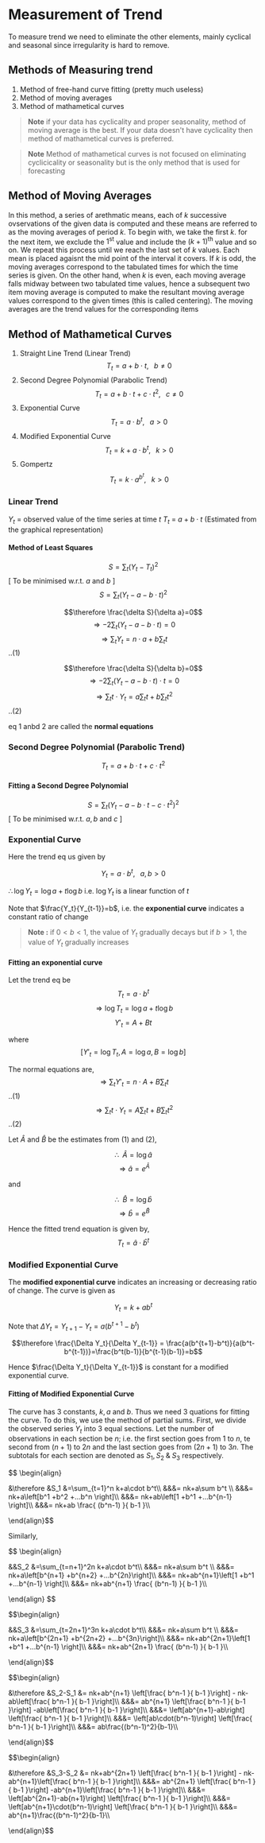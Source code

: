 # Measurement of Trend
To measure trend we need to eliminate the other elements, mainly cyclical and seasonal since irregularity is hard to remove. 

## Methods of Measuring trend 
1. Method of free-hand curve fitting (pretty much useless)
2. Method of moving averages 
3. Method of mathametical curves

> **Note** 
> if your data has cyclicality and proper seasonality, method of moving average is the best. If your data doesn't have cyclicality then method of mathametical curves is preferred. 

>**Note**
> Method of mathametical curves is not focused on eliminating cyclicicality or seasonality but is the only method that is used for forecasting

## Method of Moving Averages
In this method, a series of arethmatic means, each of $k$ successive ovservations of the given data is computed and these means are referred to as the moving averages of period $k$. To begin with, we take the first $k$. for the next item, we exclude the $1^{\text{st}}$ value and include the $(k+1)^{\text{th}}$ value and so on. We repeat this process until we reach the last set of $k$ values. Each mean is placed agaisnt the mid point of the interval it covers. If $k$ is odd, the moving averages correspond to the tabulated times for which the time series is given. On the other hand, when $k$ is even, each moving average falls midway between two tabulated time values, hence a subsequent two item moving average is computed to make the resultant moving average values correspond to the given times (this is called centering). The moving averages are the trend values for the corresponding items

## Method of Mathametical Curves
1. Straight Line Trend (Linear Trend)
$$T_t = a +b\cdot t, \;\;\; b\neq0$$
2. Second Degree Polynomial (Parabolic Trend)
$$T_t = a +b\cdot t+c\cdot t^2, \;\;\; c\neq0$$
3. Exponential Curve 
$$T_t = a\cdot b^t, \;\;\; a>0$$
4. Modified Exponential Curve 
$$T_t = k+a\cdot b^t, \;\;\; k>0$$
5. Gompertz 
$$T_t = k\cdot a^{b^t}, \;\;\; k>0$$

### Linear Trend 
$Y_t$ = observed value of the time series at time $t$
$T_t$ = $a+b\cdot t$ (Estimated from the graphical representation)

#### Method of Least Squares

$$S=\sum_t(Y_t-T_t)^2$$ \[ To be minimised w.r.t. $a$ and $b$ \]
$$S=\sum_t(Y_t-a-b\cdot t)^2$$

$$\therefore \frac{\delta S}{\delta a}=0$$
$$\Rightarrow -2\sum_t(Y_t-a-b\cdot t)=0$$
$$\Rightarrow \sum_t Y_t=n\cdot a + b\sum_t t$$ ..(1)

$$\therefore \frac{\delta S}{\delta b}=0$$
$$\Rightarrow -2\sum_t(Y_t-a-b\cdot t)\cdot t=0$$
$$\Rightarrow \sum_t t\cdot Y_t=a\sum_t t + b\sum_t t^2$$ ..(2)

eq 1 anbd 2 are called the **normal equations**

### Second Degree Polynomial (Parabolic Trend)
$$T_t = a +b\cdot t+c\cdot t^2$$

#### Fitting a Second Degree Polynomial
$$S=\sum_t(Y_t-a-b\cdot t-c\cdot t^2)^2$$ \[ To be minimised w.r.t. $a, b$ and $c$ \]

### Exponential Curve 
Here the trend eq us given by 

$$Y_t = a\cdot b^t, \;\;\; a,b>0$$

$\therefore \log{Y_t} = \log{a}+t\log{b}$
i.e. $\log{Y_t}$ is a linear function of $t$ 

Note that $\frac{Y_t}{Y_{t-1}}=b$, i.e. the **exponential curve** indicates a constant ratio of change

> **Note :** if $0<b<1$, the value of $Y_t$ gradually decays but if $b>1$, the value of $Y_t$ gradually increases

#### Fitting an exponential curve

Let the trend eq be 
$$T_t = a\cdot b^t$$
$$\Rightarrow \log{T_t} = \log{a} + t\log{b}$$
$$Y'_t = A + Bt$$

where 
$$\left[Y'_t = \log{T_t}, A = \log{a}, B = \log{b}\right]$$

The normal equations are, 
$$\Rightarrow \sum_t Y'_t=n\cdot A + B\sum_t t$$ ..(1)
$$\Rightarrow \sum_t t\cdot Y_t=A\sum_t t + B\sum_t t^2$$ ..(2)

Let $\hat{A}$ and $\hat{B}$ be the estimates from (1) and (2), 

$$\therefore \;\; \hat{A} = \log{\hat{a}}$$ 
$$\Rightarrow \hat{a} = e^{\hat{A}}$$

and 

$$\therefore \;\; \hat{B} = \log{\hat{b}}$$
$$\Rightarrow \hat{b} = e^{\hat{B}}$$

Hence the fitted trend equation is given by, 
$$T_t=\hat{a}\cdot\hat{b}^t$$

### Modified Exponential Curve
The **modified exponential curve** indicates an increasing or decreasing ratio of change. The curve is given as 

$$Y_t=k+ab^t$$

Note that $\Delta Y_t = Y_{t+1}-Y_t = a(b^{t+1}-b^t)$

$$\therefore \frac{\Delta Y_t}{\Delta Y_{t-1}} = \frac{a(b^{t+1}-b^t)}{a(b^t-b^{t-1})}=\frac{b^t(b-1)}{b^{t-1}(b-1)}=b$$

Hence $\frac{\Delta Y_t}{\Delta Y_{t-1}}$ is constant for a modified exponential curve. 

#### Fitting of Modified Exponential Curve 
The curve has 3 constants, $k, a$ and $b$. Thus we need 3 quations for fitting the curve. To do this, we use the method of partial sums. First, we divide the observed series $Y_t$ into 3 equal sections. Let the number of observations in each section be $n$; i.e. the first section goes from $1$ to $n$, te second from $(n+1)$ to $2n$ and the last section goes from $(2n+1)$ to $3n$. The subtotals for each section are denoted as $S_1, S_2\;\&\; S_3$ respectively. 

$$ \begin{align}

&\therefore &S_1 &=\sum_{t=1}^n k+a\cdot b^t\\\\
&&&= nk+a\sum b^t \\\\
&&&= nk+a\left[b^1 +b^2 +...b^n \right]\\\\
&&&= nk+ab\left[1 +b^1 +...b^{n-1} \right]\\\\
&&&= nk+ab \frac{ (b^n-1) }{ b-1 }\\\\

\end{align}$$

Similarly, 

$$ \begin{align}

&&S_2 &=\sum_{t=n+1}^2n k+a\cdot b^t\\\\
&&&= nk+a\sum b^t \\\\
&&&= nk+a\left[b^{n+1} +b^{n+2} +...b^{2n}\right]\\\\
&&&= nk+ab^{n+1}\left[1 +b^1 +...b^{n-1} \right]\\\\
&&&= nk+ab^{n+1} \frac{ (b^n-1) }{ b-1 }\\\\

\end{align}
$$

$$\begin{align}

&&S_3 &=\sum_{t=2n+1}^3n k+a\cdot b^t\\\\
&&&= nk+a\sum b^t \\\\
&&&= nk+a\left[b^{2n+1} +b^{2n+2} +...b^{3n}\right]\\\\
&&&= nk+ab^{2n+1}\left[1 +b^1 +...b^{n-1} \right]\\\\
&&&= nk+ab^{2n+1} \frac{ (b^n-1) }{ b-1 }\\\\

\end{align}$$

$$\begin{align}

&\therefore &S_2-S_1 &= nk+ab^{n+1} \left[\frac{ b^n-1 }{ b-1 }\right] - nk-ab\left[\frac{ b^n-1 }{ b-1 }\right]\\\\
&&&= ab^{n+1} \left[\frac{ b^n-1 }{ b-1 }\right] -ab\left[\frac{ b^n-1 }{ b-1 }\right]\\\\
&&&= \left[ab^{n+1}-ab\right] \left[\frac{ b^n-1 }{ b-1 }\right]\\\\
&&&= \left[ab\cdot(b^n-1)\right] \left[\frac{ b^n-1 }{ b-1 }\right]\\\\
&&&= ab\frac{(b^n-1)^2}{b-1}\\\\

\end{align}$$

$$\begin{align}

&\therefore &S_3-S_2 &= nk+ab^{2n+1} \left[\frac{ b^n-1 }{ b-1 }\right] - nk-ab^{n+1}\left[\frac{ b^n-1 }{ b-1 }\right]\\\\
&&&= ab^{2n+1} \left[\frac{ b^n-1 }{ b-1 }\right] -ab^{n+1}\left[\frac{ b^n-1 }{ b-1 }\right]\\\\
&&&= \left[ab^{2n+1}-ab{n+1}\right] \left[\frac{ b^n-1 }{ b-1 }\right]\\\\
&&&= \left[ab^{n+1}\cdot(b^n-1)\right] \left[\frac{ b^n-1 }{ b-1 }\right]\\\\
&&&= ab^{n+1}\frac{(b^n-1)^2}{b-1}\\\\

\end{align}$$